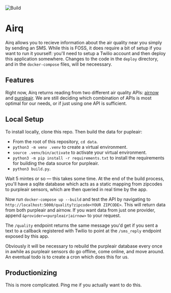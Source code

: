 ![Build](https://github.com/ianhoffman/airq/workflows/.github/workflows/deploy.yml/badge.svg?branch=master)

# Airq

Airq allows you to recieve information about the air quality near you simply by sending an SMS. While this is FOSS, it does require a bit of setup if you want to run it yourself: you'll need to setup a Twilio account and then deploy this application somewhere. Changes to the code in the `deploy` directory, and in the `docker-compose` files,  will be neceessary.


## Features

Right now, Airq returns reading from two different air quality APIs: [airnow](https://docs.airnowapi.org/) and [purpleair](https://docs.google.com/document/d/15ijz94dXJ-YAZLi9iZ_RaBwrZ4KtYeCy08goGBwnbCU/edit?usp=sharing). We are still deciding which combination of APIs is most optimal for our needs, or if just using one API is sufficient.


## Local Setup

To install locally, clone this repo. Then build the data for pupleair:

* From the root of this repository, `cd data`.
* `python3 -m venv .venv` to create a virtual environment.
* `source .venv/bin/activate` to activate your virtual environment.
* `python3 -m pip install -r requirements.txt` to install the requirements for building the data source for purpleair.
* `python3 build.py`.

Wait 5 mintes or so — this takes some time. At the end of the build process, you'll have a sqlite database which acts as a static mapping from zipcodes to purpleair sensors, which are then queried in real time by the app. 

Now run `docker-compose up --build` and test the API by navigating to `http://localhost:5000/quality?zipcode<YOUR ZIPCODE>`. This will return data from both purpleair and airnow. If you want data from just one provider, append `&provider=<purpleair|airnow>` to your request. 

The `/quality` endpoint returns the same message you'd get if you sent a text to a callback registered with Twilio to point at the `/sms_reply` endpoint exposed by this app.

Obviously it will be necessary to rebuild the purpleair database every once in awhile as purpleair sensors do go offline, come online, and move around. An eventual todo is to create a cron which does this for us.


## Productionizing

This is more complicated. Ping me if you actually want to do this.